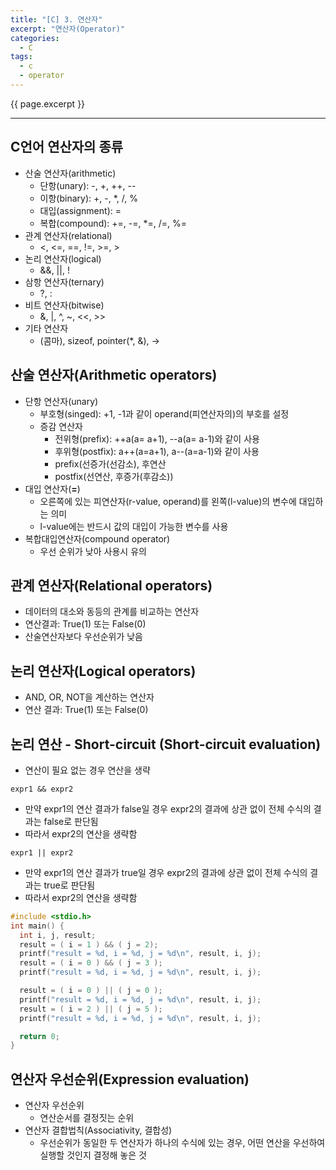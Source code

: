 ```yaml
---
title: "[C] 3. 연산자"
excerpt: "연산자(Operator)"
categories:
  - C
tags:
  - c
  - operator
---
```

{{ page.excerpt }}
* * *

## C언어 연산자의 종류
- 산술 연산자(arithmetic)
  - 단항(unary): -, +, ++, --
  - 이항(binary): +, -, *, /, %
  - 대입(assignment): =
  - 복합(compound): +=, -=, *=, /=, %=
- 관계 연산자(relational)
  - <, <=, ==, !=, >=, >
- 논리 연산자(logical)
  - &&, ||, !
- 삼항 연산자(ternary)
  - ?, :
- 비트 연산자(bitwise)
  - &, |, ^, ~, <<, >>
- 기타 연산자
  - (콤마), sizeof, pointer(*, &), ->

## 산술 연산자(Arithmetic operators)
- 단항 연산자(unary)
  - 부호형(singed): +1, -1과 같이 operand(피연산자의)의 부호를 설정
  - 증감 연산자
    - 전위형(prefix): ++a(a= a+1), --a(a= a-1)와 같이 사용
    - 후위형(postfix): a++(a=a+1), a--(a=a-1)와 같이 사용
    - prefix(선증가(선감소), 후연산
    - postfix(선연산, 후증가(후감소))
- 대입 연산자(**=**)
  - 오른쪽에 있는 피연산자(r-value, operand)를 왼쪽(l-value)의 변수에 대입하는 의미
  - l-value에는 반드시 값의 대입이 가능한 변수를 사용
- 복합대입연산자(compound operator)
  - 우선 순위가 낮아 사용시 유의

## 관계 연산자(Relational operators)
- 데이터의 대소와 동등의 관계를 비교하는 연산자
- 연산결과: True(1) 또는 False(0)
- 산술연산자보다 우선순위가 낮음

## 논리 연산자(Logical operators)
- AND, OR, NOT을 계산하는 연산자
- 연산 결과: True(1) 또는 False(0)

## 논리 연산 - Short-circuit (Short-circuit evaluation)
- 연산이 필요 없는 경우 연산을 생략


```
expr1 && expr2
```
- 만약 expr1의 연산 결과가 false일 경우 expr2의 결과에 상관 없이 전체 수식의 결과는 false로 판단됨
- 따라서 expr2의 연산을 생략함


```
expr1 || expr2
```
- 만약 expr1의 연산 결과가 true일 경우 expr2의 결과에 상관 없이 전체 수식의 결과는 true로 판단됨
- 따라서 expr2의 연산을 생략함


```c
#include <stdio.h>
int main() {
  int i, j, result;
  result = ( i = 1 ) && ( j = 2);
  printf("result = %d, i = %d, j = %d\n", result, i, j);
  result = ( i = 0 ) && ( j = 3 );
  printf("result = %d, i = %d, j = %d\n", result, i, j);

  result = ( i = 0 ) || ( j = 0 );
  printf("result = %d, i = %d, j = %d\n", result, i, j);
  result = ( i = 2 ) || ( j = 5 );
  printf("result = %d, i = %d, j = %d\n", result, i, j);

  return 0;
}
```

## 연산자 우선순위(Expression evaluation)
- 연산자 우선순위
  - 연산순서를 결정짓는 순위
- 연산자 결합법칙(Associativity, 결합성)
  - 우선순위가 동일한 두 연산자가 하나의 수식에 있는 경우, 어떤 연산을 우선하여 실행할 것인지 결정해 놓은 것
